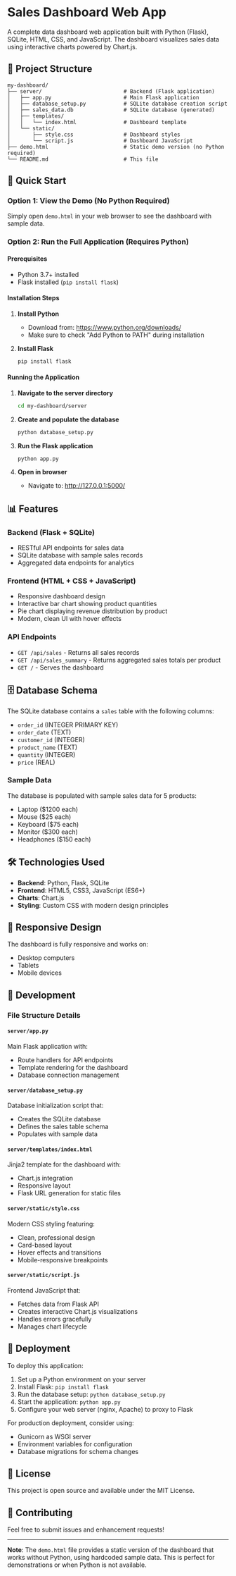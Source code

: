 # Sales Dashboard Web App

A complete data dashboard web application built with Python (Flask), SQLite, HTML, CSS, and JavaScript. The dashboard visualizes sales data using interactive charts powered by Chart.js.

## 📁 Project Structure

```
my-dashboard/
├── server/                          # Backend (Flask application)
│   ├── app.py                       # Main Flask application
│   ├── database_setup.py            # SQLite database creation script
│   ├── sales_data.db                # SQLite database (generated)
│   ├── templates/
│   │   └── index.html               # Dashboard template
│   └── static/
│       ├── style.css                # Dashboard styles
│       └── script.js                # Dashboard JavaScript
├── demo.html                        # Static demo version (no Python required)
└── README.md                        # This file
```

## 🚀 Quick Start

### Option 1: View the Demo (No Python Required)

Simply open `demo.html` in your web browser to see the dashboard with sample data.

### Option 2: Run the Full Application (Requires Python)

#### Prerequisites

- Python 3.7+ installed
- Flask installed (`pip install flask`)

#### Installation Steps

1. **Install Python**
   - Download from: https://www.python.org/downloads/
   - Make sure to check "Add Python to PATH" during installation

2. **Install Flask**
   ```bash
   pip install flask
   ```

#### Running the Application

1. **Navigate to the server directory**
   ```bash
   cd my-dashboard/server
   ```

2. **Create and populate the database**
   ```bash
   python database_setup.py
   ```

3. **Run the Flask application**
   ```bash
   python app.py
   ```

4. **Open in browser**
   - Navigate to: http://127.0.0.1:5000/

## 📊 Features

### Backend (Flask + SQLite)
- RESTful API endpoints for sales data
- SQLite database with sample sales records
- Aggregated data endpoints for analytics

### Frontend (HTML + CSS + JavaScript)
- Responsive dashboard design
- Interactive bar chart showing product quantities
- Pie chart displaying revenue distribution by product
- Modern, clean UI with hover effects

### API Endpoints
- `GET /api/sales` - Returns all sales records
- `GET /api/sales_summary` - Returns aggregated sales totals per product
- `GET /` - Serves the dashboard

## 🗄️ Database Schema

The SQLite database contains a `sales` table with the following columns:

- `order_id` (INTEGER PRIMARY KEY)
- `order_date` (TEXT)
- `customer_id` (INTEGER)
- `product_name` (TEXT)
- `quantity` (INTEGER)
- `price` (REAL)

### Sample Data

The database is populated with sample sales data for 5 products:
- Laptop ($1200 each)
- Mouse ($25 each)
- Keyboard ($75 each)
- Monitor ($300 each)
- Headphones ($150 each)

## 🛠️ Technologies Used

- **Backend**: Python, Flask, SQLite
- **Frontend**: HTML5, CSS3, JavaScript (ES6+)
- **Charts**: Chart.js
- **Styling**: Custom CSS with modern design principles

## 📱 Responsive Design

The dashboard is fully responsive and works on:
- Desktop computers
- Tablets
- Mobile devices

## 🔧 Development

### File Structure Details

#### `server/app.py`
Main Flask application with:
- Route handlers for API endpoints
- Template rendering for the dashboard
- Database connection management

#### `server/database_setup.py`
Database initialization script that:
- Creates the SQLite database
- Defines the sales table schema
- Populates with sample data

#### `server/templates/index.html`
Jinja2 template for the dashboard with:
- Chart.js integration
- Responsive layout
- Flask URL generation for static files

#### `server/static/style.css`
Modern CSS styling featuring:
- Clean, professional design
- Card-based layout
- Hover effects and transitions
- Mobile-responsive breakpoints

#### `server/static/script.js`
Frontend JavaScript that:
- Fetches data from Flask API
- Creates interactive Chart.js visualizations
- Handles errors gracefully
- Manages chart lifecycle

## 🚀 Deployment

To deploy this application:

1. Set up a Python environment on your server
2. Install Flask: `pip install flask`
3. Run the database setup: `python database_setup.py`
4. Start the application: `python app.py`
5. Configure your web server (nginx, Apache) to proxy to Flask

For production deployment, consider using:
- Gunicorn as WSGI server
- Environment variables for configuration
- Database migrations for schema changes

## 📝 License

This project is open source and available under the MIT License.

## 🤝 Contributing

Feel free to submit issues and enhancement requests!

---

**Note**: The `demo.html` file provides a static version of the dashboard that works without Python, using hardcoded sample data. This is perfect for demonstrations or when Python is not available.

